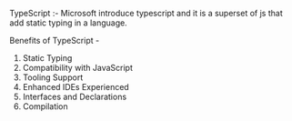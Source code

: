 TypeScript :- Microsoft introduce typescript and it is a superset of js that add static typing in a language.

Benefits of TypeScript -

1. Static Typing 
2. Compatibility with JavaScript
3. Tooling Support
4. Enhanced IDEs Experienced
5. Interfaces and Declarations
6. Compilation